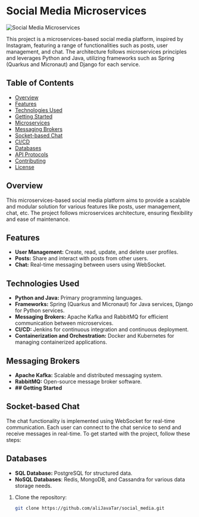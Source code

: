 # Social Media Microservices

![Social Media Microservices](insert_image_url_here)

This project is a microservices-based social media platform, inspired by Instagram, featuring a range of functionalities such as posts, user management, and chat. The architecture follows microservices principles and leverages Python and Java, utilizing frameworks such as Spring (Quarkus and Micronaut) and Django for each service.

## Table of Contents
- [Overview](#overview)
- [Features](#features)
- [Technologies Used](#technologies-used)
- [Getting Started](#getting-started)
- [Microservices](#microservices)
- [Messaging Brokers](#messaging-brokers)
- [Socket-based Chat](#socket-based-chat)
- [CI/CD](#ci-cd)
- [Databases](#databases)
- [API Protocols](#api-protocols)
- [Contributing](#contributing)
- [License](#license)

## Overview

This microservices-based social media platform aims to provide a scalable and modular solution for various features like posts, user management, chat, etc. The project follows microservices architecture, ensuring flexibility and ease of maintenance.

## Features

- **User Management:** Create, read, update, and delete user profiles.
- **Posts:** Share and interact with posts from other users.
- **Chat:** Real-time messaging between users using WebSocket.

## Technologies Used

- **Python and Java:** Primary programming languages.
- **Frameworks:** Spring (Quarkus and Micronaut) for Java services, Django for Python services.
- **Messaging Brokers:** Apache Kafka and RabbitMQ for efficient communication between microservices.
- **CI/CD:** Jenkins for continuous integration and continuous deployment.
- **Containerization and Orchestration:** Docker and Kubernetes for managing containerized applications.
## Messaging Brokers
- **Apache Kafka:** Scalable and distributed messaging system.
- **RabbitMQ:** Open-source message broker software.
- **## Getting Started**
## Socket-based Chat
The chat functionality is implemented using WebSocket for real-time communication. Each user can connect to the chat service to send and receive messages in real-time.
To get started with the project, follow these steps:
## Databases
- **SQL Database:** PostgreSQL for structured data.
- **NoSQL Databases**: Redis, MongoDB, and Cassandra for various data storage needs.
1. Clone the repository:
   ```bash
   git clone https://github.com/aliJavaTar/social_media.git
